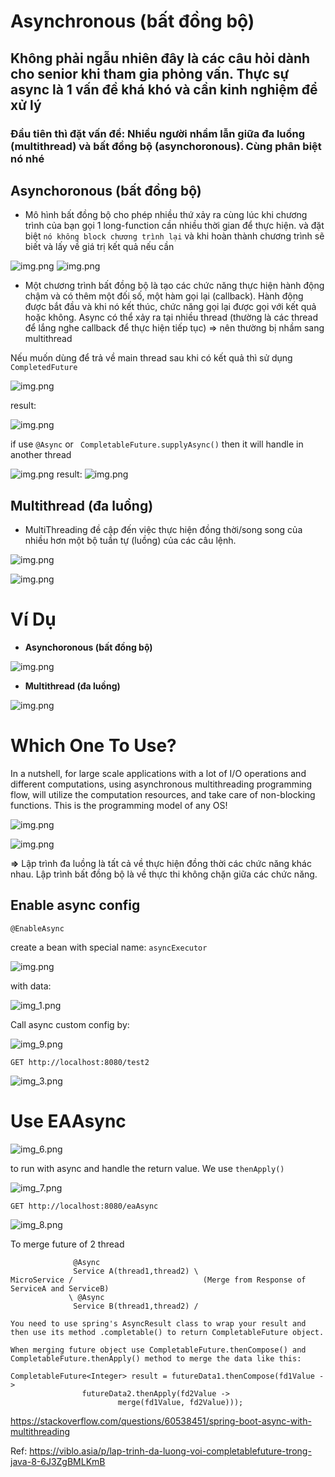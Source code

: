 # **Asynchronous (bất đồng bộ)**

## Không phải ngẫu nhiên đây là các câu hỏi dành cho senior khi tham gia phỏng vấn. Thực sự async là 1 vấn đề khá khó và cần kinh nghiệm để xử lý

### Đầu tiên thì đặt vấn đề: Nhiều người nhầm lẫn giữa đa luồng (multithread) và bất đồng bộ (asynchoronous). Cùng phân biệt nó nhé

## **Asynchoronous (bất đồng bộ)**
- Mô hình bất đồng bộ cho phép nhiều thứ xảy ra cùng lúc khi chương trình của bạn gọi 1 long-function cần nhiều thời gian để thực hiện. và đặt biệt `nó không block chương trình lại` và khi hoàn thành chương trình sẽ biết và lấy về giá trị kết quả nếu cần 

![img.png](blog/java/img/asynchoronous2.png)
![img.png](blog/java/img/asynchoronous19.png)

- Một chương trình bất đồng bộ là tạo các chức năng thực hiện hành động chậm và có thêm một đối số, một hàm gọi lại (callback). Hành động được bắt đầu và khi nó kết thúc, chức năng gọi lại được gọi với kết quả hoặc không. Async có thể xảy ra tại nhiều thread (thường là các thread để lắng nghe callback để thực hiện tiếp tục) => nên thường bị nhầm sang multithread

Nếu muốn dùng để trả về main thread sau khi có kết quả thì sử dụng `CompletedFuture`

![img.png](blog/java/img/asynchoronous14.png)

result:

![img.png](blog/java/img/asynchoronous16.png)

if use `@Async` or ` CompletableFuture.supplyAsync()` then it will handle in another thread

![img.png](blog/java/img/asynchoronous17.png)
result:
![img.png](blog/java/img/asynchoronous15.png)

## **Multithread (đa luồng)**
- MultiThreading đề cập đến việc thực hiện đồng thời/song song của nhiều hơn một bộ tuần tự (luồng) của các câu lệnh.

![img.png](blog/java/img/asynchoronous5.png)


![img.png](blog/java/img/asynchoronous20.png)


# **Ví Dụ**

- **Asynchoronous (bất đồng bộ)**

![img.png](blog/java/img/asynchoronous11.png)

- **Multithread (đa luồng)**

![img.png](blog/java/img/asynchoronous12.png)



# **Which One To Use?**
In a nutshell, for large scale applications with a lot of I/O operations and different computations, using asynchronous multithreading programming flow, will utilize the computation resources, and take care of non-blocking functions. This is the programming model of any OS!

![img.png](blog/java/img/asynchoronous18.png)


![img.png](blog/java/img/asynchoronous10.png)

**=>** Lập trình đa luồng là tất cả về thực hiện đồng thời các chức năng khác nhau. Lập trình bất đồng bộ là về thực thi không chặn giữa các chức năng.


## Enable async config

`@EnableAsync`

create a bean with special name: `asyncExecutor`

![img.png](blog/java/img/asynchoronous4.png)

with data:

![img_1.png](blog/java/img/asynchoronous1.png)


Call async custom config by:

![img_9.png](blog/java/img/asynchoronous9.png)

    GET http://localhost:8080/test2 

![img_3.png](blog/java/img/asynchoronous3.png)

# Use EAAsync

![img_6.png](blog/java/img/asynchoronous6.png)

to run with async and handle the return value. We use `thenApply()`

![img_7.png](blog/java/img/asynchoronous7.png)

    GET http://localhost:8080/eaAsync

![img_8.png](blog/java/img/asynchoronous8.png)



To merge future of 2 thread

```text
              @Async
              Service A(thread1,thread2) \
MicroService /                             (Merge from Response of ServiceA and ServiceB)
             \ @Async
              Service B(thread1,thread2) /
```

```text
You need to use spring's AsyncResult class to wrap your result and then use its method .completable() to return CompletableFuture object.

When merging future object use CompletableFuture.thenCompose() and CompletableFuture.thenApply() method to merge the data like this:

CompletableFuture<Integer> result = futureData1.thenCompose(fd1Value -> 
                futureData2.thenApply(fd2Value -> 
                        merge(fd1Value, fd2Value)));
```

https://stackoverflow.com/questions/60538451/spring-boot-async-with-multithreading


Ref: https://viblo.asia/p/lap-trinh-da-luong-voi-completablefuture-trong-java-8-6J3ZgBMLKmB